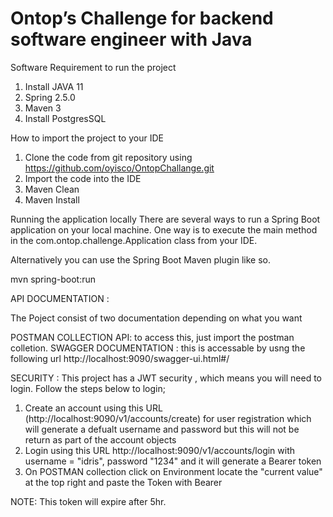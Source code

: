 # Ontop’s Challenge for backend software engineer with Java

Software Requirement to run the project

1. Install JAVA 11 
2. Spring 2.5.0
3. Maven 3
4. Install PostgresSQL 

How to import the project to your IDE
1. Clone the code from git repository using https://github.com/oyisco/OntopChallange.git
2. Import the code into the IDE 
3. Maven Clean 
4. Maven Install


Running the application locally
There are several ways to run a Spring Boot application on your local machine. One way is to execute the main method in the com.ontop.challenge.Application class from your IDE.

Alternatively you can use the Spring Boot Maven plugin like so.

mvn spring-boot:run

API DOCUMENTATION :

The Poject consist of two documentation depending on what you want

POSTMAN COLLECTION API: to access this, just import the postman colletion.
SWAGGER DOCUMENTATION : this is accessable by usng the following url  http://localhost:9090/swagger-ui.html#/


SECURITY :
This project has a JWT security , which means you will need to login. Follow the steps below to login;
1. Create an account using this URL (http://localhost:9090/v1/accounts/create) for user registration which will generate a defualt username and password but this will not be return as part of the account objects
2. Login using this URL http://localhost:9090/v1/accounts/login with username = "idris", password "1234" and it will generate a Bearer token 
3. On POSTMAN collection click on Environment locate the "current value" at the top right and paste the Token with Bearer 

NOTE: This token will expire after 5hr.


